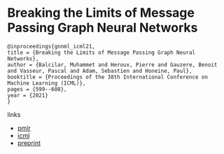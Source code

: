 # Breaking the Limits of Message Passing Graph Neural Networks

```
@inproceedings{gnnml_icml21,
title = {Breaking the Limits of Message Passing Graph Neural Networks},
author = {Balcilar, Muhammet and Heroux, Pierre and Gauzere, Benoit and Vasseur, Pascal and Adam, Sebastien and Honeine, Paul},
booktitle = {Proceedings of the 38th International Conference on Machine Learning (ICML)},
pages = {599--608},
year = {2021}
}
```

links
- [pmlr](http://proceedings.mlr.press/v139/balcilar21a.html)
- [icml](https://icml.cc/virtual/2021/poster/8577)
- [preprint](http://honeine.fr/paul/publi/21.icml.gnn.pdf)
